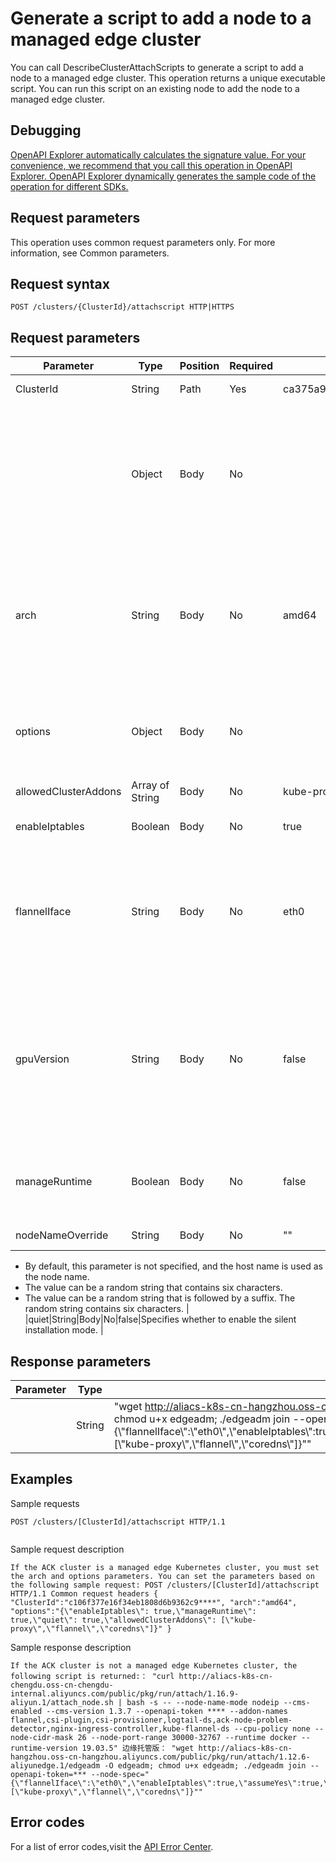 # Generate a script to add a node to a managed edge cluster

You can call DescribeClusterAttachScripts to generate a script to add a node to a managed edge cluster. This operation returns a unique executable script. You can run this script on an existing node to add the node to a managed edge cluster.

## Debugging

[OpenAPI Explorer automatically calculates the signature value. For your convenience, we recommend that you call this operation in OpenAPI Explorer. OpenAPI Explorer dynamically generates the sample code of the operation for different SDKs.](https://api.aliyun.com/#product=CS&api=DescribeClusterAttachScripts&type=ROA&version=2015-12-15)

## Request parameters

This operation uses common request parameters only. For more information, see Common parameters.

## Request syntax

```
POST /clusters/{ClusterId}/attachscript HTTP|HTTPS
```

## Request parameters

|Parameter|Type|Position|Required|Example|Description|
|---------|----|--------|--------|-------|-----------|
|ClusterId|String|Path|Yes|ca375a93a30474552ad2a0ebe183e\*\*\*\*|The ID of the cluster. |
| |Object|Body|No| |The CPU architecture of the node. Valid values: amd64, arm, and arm64. Default value: amd64. This parameter is required if the cluster is a managed edge cluster. |
|arch|String|Body|No|amd64|The CPU architecture of the node. Valid values: amd64, arm, and arm64. Default value: amd64. This parameter is required if the cluster is a managed edge cluster. |
|options|Object|Body|No| |The configurations of the node. This parameter is required if the cluster is a managed edge cluster. |
|allowedClusterAddons|Array of String|Body|No|kube-proxy|The name of the components. |
|enableIptables|Boolean|Body|No|true|Specifies whether to enable iptables. Default value: true. |
|flannelIface|String|Body|No|eth0|The name of the network interface controller \(NIC\) that is used by the Flannel plug-in. By default, this parameter is set to the name of the NIC that is used by the default ingress. |
|gpuVersion|String|Body|No|false|Specifies whether the node is a graphics processing unit \(GPU\) node. By default, this parameter is not specified. Valid values: Nvidia\_Tesla\_T4, Nvidia\_Tesla\_P4, and Nvidia\_Tesla\_P100. |
|manageRuntime|Boolean|Body|No|false|Specifies whether to use edgeadm to install and check the runtime. Default value: false. |
|nodeNameOverride|String|Body|No|""|The name of the node.

-   By default, this parameter is not specified, and the host name is used as the node name.
-   The value can be a random string that contains six characters.
-   The value can be a random string that is followed by a suffix. The random string contains six characters. |
|quiet|String|Body|No|false|Specifies whether to enable the silent installation mode. |

## Response parameters

|Parameter|Type|Example|Description|
|---------|----|-------|-----------|
| |String|"wget http://aliacs-k8s-cn-hangzhou.oss-cn-hangzhou.aliyuncs.com/public/pkg/run/attach/1.12.6-aliyunedge.1/edgeadm -O edgeadm; chmod u+x edgeadm; ./edgeadm join --openapi-token=XXX --node-spec="\{\\"flannelIface\\":\\"eth0\\",\\"enableIptables\\":true,\\"assumeYes\\":true,\\"manageRuntime\\":true,\\"nodeNameStrategy\\":\\"hostname\\",\\"enabledAddons\\":\[\\"kube-proxy\\",\\"flannel\\",\\"coredns\\"\]\}""|The returned script. |

## Examples

Sample requests

```
POST /clusters/[ClusterId]/attachscript HTTP/1.1
            
```

Sample request description

```
If the ACK cluster is a managed edge Kubernetes cluster, you must set the arch and options parameters. You can set the parameters based on the following sample request: POST /clusters/[ClusterId]/attachscript HTTP/1.1 Common request headers { "ClusterId":"c106f377e16f34eb1808d6b9362c9****", "arch":"amd64", "options":"{\"enableIptables\": true,\"manageRuntime\": true,\"quiet\": true,\"allowedClusterAddons\": [\"kube-proxy\",\"flannel\",\"coredns\"]}" }
```

Sample response description

```
If the ACK cluster is not a managed edge Kubernetes cluster, the following script is returned:： "curl http://aliacs-k8s-cn-chengdu.oss-cn-chengdu-internal.aliyuncs.com/public/pkg/run/attach/1.16.9-aliyun.1/attach_node.sh | bash -s -- --node-name-mode nodeip --cms-enabled --cms-version 1.3.7 --openapi-token **** --addon-names flannel,csi-plugin,csi-provisioner,logtail-ds,ack-node-problem-detector,nginx-ingress-controller,kube-flannel-ds --cpu-policy none --node-cidr-mask 26 --node-port-range 30000-32767 --runtime docker --runtime-version 19.03.5" 边缘托管版： "wget http://aliacs-k8s-cn-hangzhou.oss-cn-hangzhou.aliyuncs.com/public/pkg/run/attach/1.12.6-aliyunedge.1/edgeadm -O edgeadm; chmod u+x edgeadm; ./edgeadm join --openapi-token=*** --node-spec="{\"flannelIface\":\"eth0\",\"enableIptables\":true,\"assumeYes\":true,\"manageRuntime\":true,\"nodeNameStrategy\":\"hostname\",\"enabledAddons\":[\"kube-proxy\",\"flannel\",\"coredns\"]}""
```

## Error codes

For a list of error codes,visit the [API Error Center](https://error-center.alibabacloud.com/status/product/CS).

